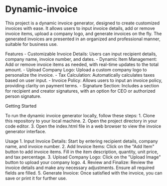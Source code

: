 # Dynamic-invoice
  This project is a dynamic invoice generator, designed to create customized invoices with ease. It allows users to input invoice details, add or remove invoice items, upload a company logo, and generate invoices on the fly. The generated invoices are presented in an        organized and professional manner, suitable for business use.
  
  Features
    - Customizable Invoice Details: Users can input recipient details, company name, invoice number, and dates.
    - Dynamic Item Management: Add or remove invoice items as needed, with real-time updates to the total amount.
    - Upload Company Logo: Upload a custom company logo to personalize the invoice.
    - Tax Calculation: Automatically calculates taxes based on user input.
    - Invoice Policy: Allows users to input an invoice policy, providing clarity on payment terms.
    - Signature Section: Includes a section for recipient and creator signatures, with an option for CEO or authorized person signature.

  Getting Started
  
  To run the dynamic invoice generator locally, follow these steps:
    1. Clone this repository to your local machine.
    2. Open the project directory in your code editor.
    3. Open the index.html file in a web browser to view the invoice generator interface.
  
  Usage
    1. Input Invoice Details: Start by entering recipient details, company name, and invoice number.
    2. Add Invoice Items: Click on the "Add Item" button to add invoice items. Fill in the item description, quantity, unit price, and tax percentage.
    3. Upload Company Logo: Click on the "Upload Image" button to upload your company logo.
    4. Review and Finalize: Review the invoice details and make any necessary adjustments. Ensure all required fields are filled.
    5. Generate Invoice: Once satisfied with the invoice, you can save or print it for further use.
